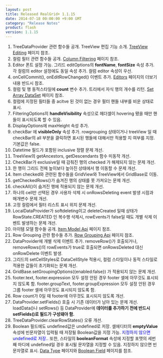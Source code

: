 ```yaml
---
layout: post
title: Released RealGrid+ 1.1.15
date: 2014-07-18 00:00:00 +9:00 GMT
category: "Release Notes"
product: flash
version: 1.1.15
---
```



1. TreeDataProvider 관련 함수들 공개. TreeView 편집 기능 소개. [TreeView Editing](http://demo.realgrid.com/Demo/TreeEditing) 페이지 참조.
2. 컬럼 필터 관련 함수들 공개. [Column Filtering](http://demo.realgrid.com/Columns/ColumnFiltering/) 페이지 참조.
3. Editor 폰트 설정 가능. 그리드 editOptions의 **fontName**, **fontSize** 속성 추가. 각 컬럼의 editor 설정에도 동일 속성 추가. 컬럼 editor 속성이 우선.
4. onCellCommit(), onEditRowChanged() 이벤트 추가. [Editors](http://demo.realgrid.com/Editing/Editors/) 페이지의 더보기 내용 반드시 참조.
5. 컬럼 및 행 동적스타일에 **count** 변수 추가. 트리에서 자식 행의 개수를 리턴. [Set Array DataSet](http://demo.realgrid.com/Demo/TreeSetArrayData) 페이지 참조.
6. 컬럼에 지정된 필터들 중 acitve 된 것이 없는 경우 필터 핸들 내부를 비운 상태로 표시.
7. FilteringOptions의 **handleVisibility** 속성으로 헤더셀이 hovering 됐을 때만 핸들이 표시되도록 할 수 있음.
8. DisplayOptions에 maxHeight 속성 추가.
9. checkBar 에 **visibleOnly** 속성 추가. rowgrouping 상태이거나 treeView 일 때 checkBar의 all 부분을 클릭하면 표시된 행들에 대해서만 적용할 지 여부를 지정. 기본값은 false.
10. Datetime 필드가 포함된 inclusive 정렬 문제 개선.
11. TreeView의 getAncestors, getDescendants 함수 미동작 개선.
12. CheckBar가 exclusive일 때 감춰진 행의 checked 가 해제되지 않는 문제 개선.
13. 한 행이 그리드 전체 높이보다 높아진 상태에서 행 이동할 수 문제 개선.
14. Item checked와 관련된 함수들을 GridView와 TreeView에서 GridBase로 이동.
15. getCheckedRows()가 숨겨진 행의 상태를 못 가져오는 문제 개선.
16. checkAll()이 숨겨진 행에 적용되지 않는 문제 개선.
17. 하나의 cell만 선택된 경우 사용자 삭제 시 onRowsDeleting event 발생 시점과 매개변수 문제 개선.
18. 고정 컬럼에서 필터 리스트 표시 위치 문제 개선.
19. LocalDataProvider가 softdeleting이고 deleteCreated 일때 상태가 RowState.CREATED 인 복수행 삭제시, rowEvents가 false일 때도 개별 삭제 이벤트 발생하는 문제 개선.
20. 아이템 모델 함수들 공개. [Item Model Api](http://demo.realgrid.com/RowGroup/ItemModelApi) 페이지 참조.
21. Row Grouping 관련 함수들 추가. [Row Grouping Api](http://demo.realgrid.com/RowGroup/RowGrouping/Api) 페이지 참조.
22. DataProvider에 개별 삭제 이벤트 추가. removeRow()가 호출되거나, removeRows()의 rowEvents가 true로 호출되면 onRowsDeleted 대신 onRowDelete 이벤트 발생.
23. 그리드의 setCellStyles로 DataCellStyle 적용시, 컬럼 스타일이나 동적 스타일로 적용한 값들이 초기화되는 문제 개선.
24. GridBase.setGroupingOptions({enabled:false}) 가 적용되지 않는 문제 개선.
25. footer.text, footer.expression 모두 설정 안된 경우 footer 셀에 아무것도 표시되지 않도록 함. footer.groupText, footer.groupExpression 모두 설정 안된 경우 그룹 footer 셀에 아무것도 표시되지 않도록 함.
26. Row count가 0일 때 footer에 아무것도 표시되지 않도록 개선.
27. DataProvider.setFields() 호출 시 기존 데이터가 남아 있는 문제 개선. loadData()나 setRows() 등 DataProvider에 **데이터를 추가하기 전에 반드시 setFields()로 필드가 구성돼야 함.**
28. TreeDataProvider.clearRowStates() 오류 개선.
29. Boolean 필드에도 undefined값은 undefined로 저장. 셀에디터의 **emptyValue** 속성에 빈문자열이 입력될 때 저장될 Boolean값을 지정 가능. <span style="color:blue">지정하지 않으면 undefined로 저장.</span>. 또한, 스타일의 **booleanFormat** 속성에 지정할 포맷의 세번째 마디에 undefined일 경우 표시될 문자열을 지정할 수 있음. 지정하지 않으면 빈문자열로 표시. [Data Type](http://demo.realgrid.com/DataManager/DataType/) 페이지와 [Boolean Field](http://demo.realgrid.com/DataManager/BooleanField/) 페이지를 참조.

